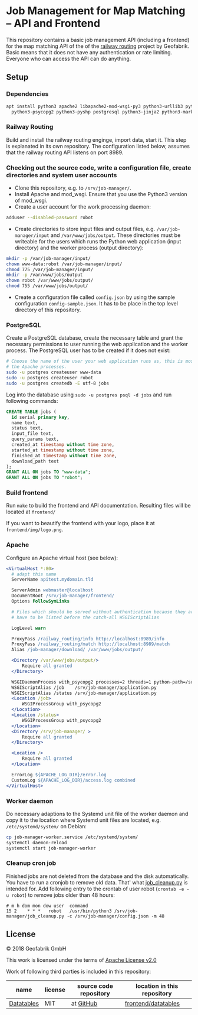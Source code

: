 # Job Management for Map Matching – API and Frontend

This repository contains a basic job management API (including a frontend) for the map matching API
of the of the [railway routing](https://github.com/geofabrik/railway_routing) project by Geofabrik.
Basic means that it does not have any authentication or rate limiting. Everyone who can access the
API can do anything.

## Setup

### Dependencies

```sh
apt install python3 apache2 libapache2-mod-wsgi-py3 python3-urllib3 python3-requests \
  python3-psycopg2 python3-pyshp postgresql python3-jinja2 python3-markdown
```

### Railway Routing

Build and install the railway routing enginge, import data, start it. This step is explanated in its
own repository. The configuration listed below, assumes that the railway routing API listens on port
8989.

### Checking out the source code, write a configuration file, create directories and system user accounts

* Clone this repository, e.g. to `/srv/job-manager/`.
* Install Apache and mod_wsgi. Ensure that you use the Python3 version of mod_wsgi.
* Create a user account for the work processing daemon:

```sh
adduser --disabled-password robot
```

* Create directories to store input files and output files, e.g. `/var/job-manager/input` and
  `/var/www/jobs/output`. These directories must be writeable for the users which runs the Python
  web application (input directory) and the worker process (output directory):

```sh
mkdir -p /var/job-manager/input/
chown www-data:robot /var/job-manager/input/
chmod 775 /var/job-manager/input/
mkdir -p /var/www/jobs/output
chown robot /var/www/jobs/output/
chmod 755 /var/www/jobs/output/
```

* Create a configuration file called `config.json` by using the sample configuration
  `config-sample.json`. It has to be place in the top level directory of this repository.

### PostgreSQL
Create a PostgreSQL database, create the necessary table and grant the necessary permissions to user
running the web application and the worker process. The PostgreSQL user has to be created if it does
not exist:

```sh
# Choose the name of the user your web application runs as, this is most likely the user who runs
# the Apache processes.
sudo -u postgres createuser www-data
sudo -u postgres createuser robot
sudo -u postgres createdb -E utf-8 jobs
```

Log into the database using `sudo -u postgres psql -d jobs` and run following commands:

```sql
CREATE TABLE jobs (
  id serial primary key,
  name text,
  status text,
  input_file text,
  query_params text,
  created_at timestamp without time zone,
  started_at timestamp without time zone,
  finished_at timestamp without time zone,
  download_path text
);
GRANT ALL ON jobs TO "www-data";
GRANT ALL ON jobs TO "robot";
```

### Build frontend

Run `make` to build the frontend and API documentation. Resulting files will be located at
`frontend/`

If you want to beautify the frontend with your logo, place it at `frontend/img/logo.png`.

### Apache

Configure an Apache virtual host (see below):

```Apache
<VirtualHost *:80>
  # adapt this name
  ServerName apitest.mydomain.tld

  ServerAdmin webmaster@localhost
  DocumentRoot /srv/job-manager/frontend/
  Options FollowSymLinks

  # Files which should be served without authentication because they are needed for the landing page,
  # have to be listed before the catch-all WSGIScriptAlias

  LogLevel warn

  ProxyPass /railway_routing/info http://localhost:8989/info
  ProxyPass /railway_routing/match http://localhost:8989/match
  Alias /job-manager/download/ /var/www/jobs/output/

  <Directory /var/www/jobs/output/>
      Require all granted
  </Directory>

  WSGIDaemonProcess with_psycopg2 processes=2 threads=1 python-path=/srv/job-manager/ home=/srv/job-manager/
  WSGIScriptAlias /job    /srv/job-manager/application.py
  WSGIScriptAlias /status /srv/job-manager/application.py
  <Location /job>
      WSGIProcessGroup with_psycopg2
  </Location>
  <Location /status>
      WSGIProcessGroup with_psycopg2
  </Location>
  <Directory /srv/job-manager/ >
      Require all granted
  </Directory>

  <Location />
      Require all granted
  </Location>

  ErrorLog ${APACHE_LOG_DIR}/error.log
  CustomLog ${APACHE_LOG_DIR}/access.log combined
</VirtualHost>
```

### Worker daemon

Do necessary adaptions to the Systemd unit file of the worker daemon and copy it to the location
where Systemd unit files are located, e.g. `/etc/systemd/system/` on Debian:

```sh
cp job-manager-worker.service /etc/systemd/system/
systemctl daemon-reload
systemctl start job-manager-worker
```

### Cleanup cron job

Finished jobs are not deleted from the database and the disk automatically. You have to run a cronjob
to remove old data. That' what [job_cleanup.py](job_cleanup.py) is intended for. Add following entry to
the crontab of user robot (`crontab -e -u robot`) to remove jobs older than 48 hours:

```crontab
# m h dom mon dow user  command
15 2    * * *   robot   /usr/bin/python3 /srv/job-manager/job_cleanup.py -c /srv/job-manager/config.json -m 48
```

## License

© 2018 Geofabrik GmbH

This work is licensed under the terms of [Apache License v2.0](LICENSE.txt)

Work of following third parties is included in this repository:

| name    | license   | source code repository | location in this repository |
|---------|-----------|------------------------|-----------------------------|
| [Datatables](https://www.datatables.net/) | MIT | at [GitHub](https://github.com/DataTables/DataTablesSrc) | [frontend/datatables](frontend/datatables) |
